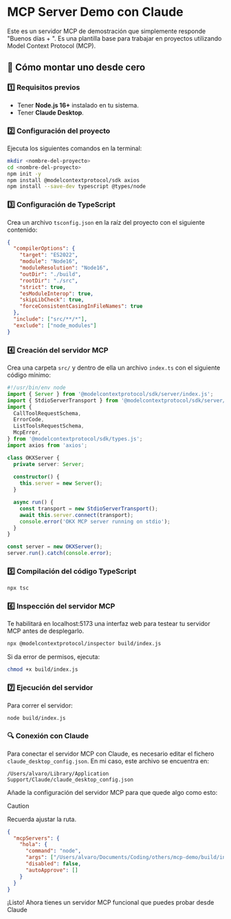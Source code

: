 # MCP Server Demo con Claude

Este es un servidor MCP de demostración que simplemente responde "Buenos días + <nombre>". Es una plantilla base para trabajar en proyectos utilizando Model Context Protocol (MCP).

## 🚀 Cómo montar uno desde cero

### 1️⃣ Requisitos previos
- Tener **Node.js 16+** instalado en tu sistema.
- Tener **Claude Desktop**.

### 2️⃣ Configuración del proyecto
Ejecuta los siguientes comandos en la terminal:

```sh
mkdir <nombre-del-proyecto>
cd <nombre-del-proyecto>
npm init -y
npm install @modelcontextprotocol/sdk axios
npm install --save-dev typescript @types/node
```

### 3️⃣ Configuración de TypeScript
Crea un archivo `tsconfig.json` en la raíz del proyecto con el siguiente contenido:

```json
{
  "compilerOptions": {
    "target": "ES2022",
    "module": "Node16",
    "moduleResolution": "Node16",
    "outDir": "./build",
    "rootDir": "./src",
    "strict": true,
    "esModuleInterop": true,
    "skipLibCheck": true,
    "forceConsistentCasingInFileNames": true
  },
  "include": ["src/**/*"],
  "exclude": ["node_modules"]
}
```

### 4️⃣ Creación del servidor MCP

Crea una carpeta `src/` y dentro de ella un archivo `index.ts` con el siguiente código mínimo:

```typescript
#!/usr/bin/env node
import { Server } from '@modelcontextprotocol/sdk/server/index.js';
import { StdioServerTransport } from '@modelcontextprotocol/sdk/server/stdio.js';
import {
  CallToolRequestSchema,
  ErrorCode,
  ListToolsRequestSchema,
  McpError,
} from '@modelcontextprotocol/sdk/types.js';
import axios from 'axios';

class OKXServer {
  private server: Server;
  
  constructor() {
    this.server = new Server();
  }

  async run() {
    const transport = new StdioServerTransport();
    await this.server.connect(transport);
    console.error('OKX MCP server running on stdio');
  }
}

const server = new OKXServer();
server.run().catch(console.error);
```

### 5️⃣ Compilación del código TypeScript

```sh
npx tsc
```

### 6️⃣ Inspección del servidor MCP

Te habilitará en localhost:5173 una interfaz web para testear tu servidor MCP antes de desplegarlo.

```sh
npx @modelcontextprotocol/inspector build/index.js
```

Si da error de permisos, ejecuta:

```sh
chmod +x build/index.js
```

### 7️⃣ Ejecución del servidor

Para correr el servidor:

```sh
node build/index.js
```

### 🔍 Conexión con Claude

Para conectar el servidor MCP con Claude, es necesario editar el fichero `claude_desktop_config.json`. En mi caso, este archivo se encuentra en:

```
/Users/alvaro/Library/Application Support/Claude/claude_desktop_config.json
```

Añade la configuración del servidor MCP para que quede algo como esto:

> [!CAUTION]
> Recuerda ajustar la ruta.

```json
{
  "mcpServers": {
    "hola": {
      "command": "node",
      "args": ["/Users/alvaro/Documents/Coding/others/mcp-demo/build/index.js"],
      "disabled": false,
      "autoApprove": []
    }
  }
}
```

¡Listo! Ahora tienes un servidor MCP funcional que puedes probar desde Claude